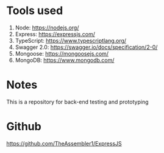 # Tools used
1. Node: https://nodejs.org/
2. Express: https://expressjs.com/
3. TypeScript: https://www.typescriptlang.org/
4. Swagger 2.0: https://swagger.io/docs/specification/2-0/
5. Mongoose: https://mongoosejs.com/
6. MongoDB: https://www.mongodb.com/

# Notes
This is a repository for back-end testing and prototyping

# Github
https://github.com/TheAssembler1/ExpressJS